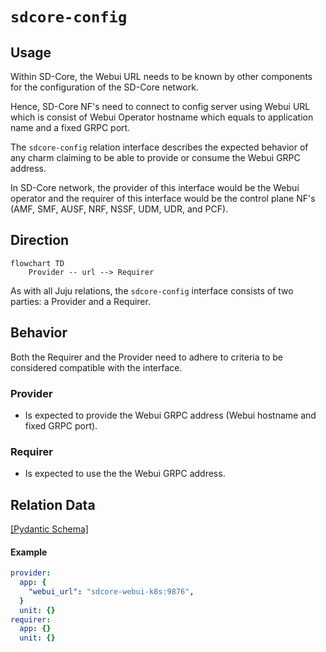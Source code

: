 # `sdcore-config`

## Usage

Within SD-Core, the Webui URL needs to be known by other components for the configuration of the SD-Core network. 

Hence, SD-Core NF's need to connect to config server using Webui URL which is consist of Webui Operator hostname which equals to application name and a fixed GRPC port.

The `sdcore-config` relation interface describes the expected behavior of any charm claiming to be able to provide or consume the Webui GRPC address.

In SD-Core network, the provider of this interface would be the Webui operator and the requirer of this interface would be the control plane NF's (AMF, SMF, AUSF, NRF, NSSF, UDM,  UDR, and PCF).

## Direction

```mermaid
flowchart TD
    Provider -- url --> Requirer
```

As with all Juju relations, the `sdcore-config` interface consists of two parties: a Provider and a Requirer.

## Behavior

Both the Requirer and the Provider need to adhere to criteria to be considered compatible with the interface.

### Provider

- Is expected to provide the Webui GRPC address (Webui hostname and fixed GRPC port).
    

### Requirer

- Is expected to use the the Webui GRPC address.

## Relation Data

[\[Pydantic Schema\]](./schema.py)

#### Example

```yaml
provider:
  app: {
    "webui_url": "sdcore-webui-k8s:9876",
  }
  unit: {}
requirer:
  app: {}
  unit: {}
```
